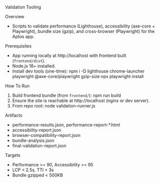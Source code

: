 Validation Tooling

Overview
- Scripts to validate performance (Lighthouse), accessibility (axe-core + Playwright), bundle size (gzip), and cross-browser (Playwright) for the Aptos app.

Prerequisites
- App running locally at http://localhost with frontend built (`frontend/dist`).
- Node.js 18+ installed.
- Install dev tools (one-time):
  npm i -D lighthouse chrome-launcher playwright @axe-core/playwright gzip-size
  npx playwright install

How To Run
1) Build frontend bundle (from `frontend/`):
   npm run build
2) Ensure the site is reachable at http://localhost (nginx or dev server).
3) From repo root:
   node validation-runner.js

Artifacts
- performance-results.json, performance-report-*.html
- accessibility-report.json
- browser-compatibility-report.json
- bundle-analysis.json
- final-validation-report.json

Targets
- Performance >= 90, Accessibility >= 95
- LCP < 2.5s, TTI < 3s
- Bundle gzipped < 500KB

